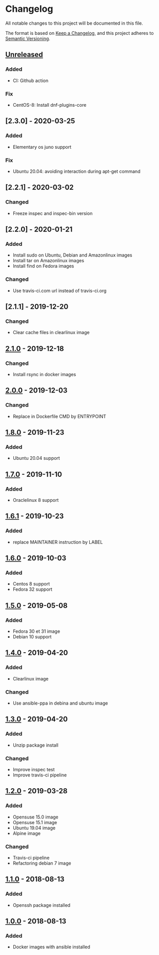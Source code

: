 # Changelog
All notable changes to this project will be documented in this file.

The format is based on [Keep a Changelog](https://keepachangelog.com/en/v1.0.0/),
and this project adheres to [Semantic Versioning](https://semver.org/spec/v2.0.0.html).

## [Unreleased]
### Added
- CI: Github action

### Fix
- CentOS-8: Install dnf-plugins-core

## [2.3.0] - 2020-03-25
### Added
- Elementary os juno support

### Fix
- Ubuntu 20.04: avoiding interaction during apt-get command

## [2.2.1] - 2020-03-02
### Changed
- Freeze inspec and inspec-bin version

## [2.2.0] - 2020-01-21
### Added
- Install sudo on Ubuntu, Debian and Amazonlinux images
- Install tar on Amazonlinux images
- Install find on Fedora images

### Changed
- Use travis-ci.com url instead of travis-ci.org

## [2.1.1] - 2019-12-20
### Changed
- Clear cache files in clearlinux image

## [2.1.0] - 2019-12-18
### Changed
- Install rsync in docker images

## [2.0.0] - 2019-12-03
### Changed
- Replace in Dockerfile CMD by ENTRYPOINT

## [1.8.0] - 2019-11-23
### Added
- Ubuntu 20.04 support

## [1.7.0] - 2019-11-10
### Added
- Oraclelinux 8 support

## [1.6.1] - 2019-10-23
### Added
- replace MAINTAINER instruction by LABEL

## [1.6.0] - 2019-10-03
### Added
- Centos 8 support
- Fedora 32 support

## [1.5.0] - 2019-05-08
### Added
- Fedora 30 et 31 image
- Debian 10 support

## [1.4.0] - 2019-04-20
### Added
- Clearlinux image

### Changed
- Use ansible-ppa in debina and ubuntu image

## [1.3.0] - 2019-04-20
### Added
- Unzip package install

### Changed
- Improve inspec test
- Improve travis-ci pipeline

## [1.2.0] - 2019-03-28
### Added
- Opensuse 15.0 image
- Opensuse 15.1 image
- Ubuntu 19.04 image
- Alpine image

### Changed
- Travis-ci pipeline
- Refactoring debian 7 image

## [1.1.0] - 2018-08-13
### Added
- Openssh package installed

## [1.0.0] - 2018-08-13
### Added
- Docker images with ansible installed


[Unreleased]: https://github.com/diodonfrost/docker-ansible/2.1.0...HEAD
[2.1.0]: https://github.com/diodonfrost/docker-ansible/compare/2.0.0...2.1.0
[2.0.0]: https://github.com/diodonfrost/docker-ansible/compare/1.8.0...2.0.0
[1.8.0]: https://github.com/diodonfrost/docker-ansible/compare/1.7.0...1.8.0
[1.7.0]: https://github.com/diodonfrost/docker-ansible/compare/1.6.1...1.7.0
[1.6.1]: https://github.com/diodonfrost/docker-ansible/compare/1.6.0...1.6.1
[1.6.0]: https://github.com/diodonfrost/docker-ansible/compare/1.5.0...1.6.0
[1.5.0]: https://github.com/diodonfrost/docker-ansible/compare/1.4.0...1.5.0
[1.4.0]: https://github.com/diodonfrost/docker-ansible/compare/1.3.0...1.4.0
[1.3.0]: https://github.com/diodonfrost/docker-ansible/compare/1.2.0...1.3.0
[1.2.0]: https://github.com/diodonfrost/docker-ansible/compare/1.1.0...1.2.0
[1.1.0]: https://github.com/diodonfrost/docker-ansible/compare/1.0.0...1.1.0
[1.0.0]: https://github.com/diodonfrost/docker-ansible/releases/tag/1.0.0
